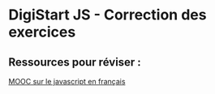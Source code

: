 # DigiStart JS - Correction des exercices

## Ressources pour réviser :

[MOOC sur le javascript en français](https://openclassrooms.com/fr/courses/6175841-apprenez-a-programmer-avec-javascript)
